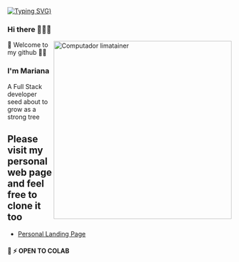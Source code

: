 [![Typing SVG](https://readme-typing-svg.demolab.com?font=Fira+Code&size=35&pause=1000&color=F6F753&width=700&lines=Hello%2C+this+is+Mariana+Lima;I'm+a+FullStack+Web+Developer))](https://git.io/typing-svg)
### Hi there 👩🏻‍💻
<img src="https://raw.githubusercontent.com/MicaelliMedeiros/micaellimedeiros/master/image/computer-illustration.png" min-width="400px" max-width="400px" width="400px" align="right" alt="Computador limatainer">

🌱 Welcome to my github 👊🏽

### I'm Mariana

A Full Stack developer seed about to grow as a strong tree

## Please visit my personal web page and feel free to clone it too

 - [Personal Landing Page](https://limatainer.vercel.app/)

#### 🤖 ⚡ OPEN TO COLAB
